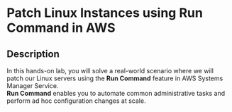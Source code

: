 # **Patch Linux Instances using Run Command in AWS**

## **Description**

In this hands-on lab, you will solve a real-world scenario where we will patch our Linux servers using the **Run Command** feature in AWS Systems Manager Service.  
**Run Command** enables you to automate common administrative tasks and perform ad hoc configuration changes at scale.

